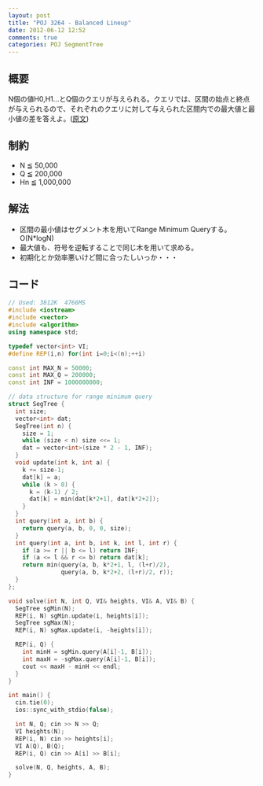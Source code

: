 ```yaml
---
layout: post
title: "POJ 3264 - Balanced Lineup"
date: 2012-06-12 12:52
comments: true
categories: POJ SegmentTree
---
```


## 概要
N個の値H0,H1...とQ個のクエリが与えられる。クエリでは、区間の始点と終点が与えられるので、それぞれのクエリに対して与えられた区間内での最大値と最小値の差を答えよ。([原文](http://poj.org/problem?id=3264))

## 制約
* N ≦ 50,000
* Q ≦ 200,000
* Hn ≦ 1,000,000

## 解法
* 区間の最小値はセグメント木を用いてRange Minimum Queryする。O(N*logN)
* 最大値も、符号を逆転することで同じ木を用いて求める。
* 初期化とか効率悪いけど間に合ったしいっか・・・

## コード
``` cpp
// Used: 3812K	4766MS
#include <iostream>
#include <vector>
#include <algorithm>
using namespace std;

typedef vector<int> VI;
#define REP(i,n) for(int i=0;i<(n);++i)

const int MAX_N = 50000;
const int MAX_Q = 200000;
const int INF = 1000000000;

// data structure for range minimum query
struct SegTree {
  int size;
  vector<int> dat;
  SegTree(int n) {
    size = 1;
    while (size < n) size <<= 1;
    dat = vector<int>(size * 2 - 1, INF);
  }
  void update(int k, int a) {
    k += size-1;
    dat[k] = a;
    while (k > 0) {
      k = (k-1) / 2;
      dat[k] = min(dat[k*2+1], dat[k*2+2]);
    }
  }
  int query(int a, int b) {
    return query(a, b, 0, 0, size);
  }
  int query(int a, int b, int k, int l, int r) {
    if (a >= r || b <= l) return INF;
    if (a <= l && r <= b) return dat[k];
    return min(query(a, b, k*2+1, l, (l+r)/2),
               query(a, b, k*2+2, (l+r)/2, r));
  }
};

void solve(int N, int Q, VI& heights, VI& A, VI& B) {
  SegTree sgMin(N);
  REP(i, N) sgMin.update(i, heights[i]);
  SegTree sgMax(N);
  REP(i, N) sgMax.update(i, -heights[i]);

  REP(i, Q) {
    int minH = sgMin.query(A[i]-1, B[i]);
    int maxH = -sgMax.query(A[i]-1, B[i]);
    cout << maxH - minH << endl;
  }
}

int main() {
  cin.tie(0);
  ios::sync_with_stdio(false);

  int N, Q; cin >> N >> Q;
  VI heights(N);
  REP(i, N) cin >> heights[i];
  VI A(Q), B(Q);
  REP(i, Q) cin >> A[i] >> B[i];

  solve(N, Q, heights, A, B);
}
```
